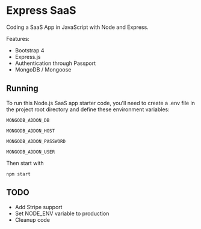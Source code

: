# Express SaaS

Coding a SaaS App in JavaScript with Node and Express.

Features:

- Bootstrap 4
- Express.js
- Authentication through Passport
- MongoDB / Mongoose

## Running

To run this Node.js SaaS app starter code, you'll need to create a .env file in the project root directory and define these environment variables:

```
MONGODB_ADDON_DB

MONGODB_ADDON_HOST

MONGODB_ADDON_PASSWORD

MONGODB_ADDON_USER
```

Then start with

```
npm start
```

## TODO

- Add Stripe support
- Set NODE_ENV variable to production
- Cleanup code
